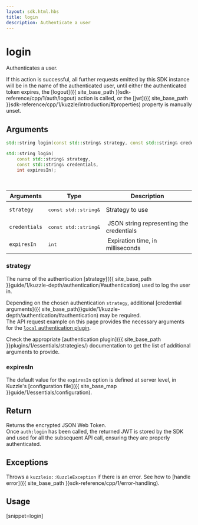 ```yaml
---
layout: sdk.html.hbs
title: login
description: Authenticate a user
---
```


# login

Authenticates a user.

If this action is successful, all further requests emitted by this SDK instance will be in the name of the authenticated user, until either the authenticated token expires, the [logout]({{ site_base_path }}sdk-reference/cpp/1/auth/logout) action is called, or the [jwt]({{ site_base_path }}sdk-reference/cpp/1/kuzzle/introduction/#properties) property is manually unset.


## Arguments

```cpp
std::string login(const std::string& strategy, const std::string& credentials);

std::string login(
    const std::string& strategy, 
    const std::string& credentials, 
    int expiresIn);
```

<br/>

| Arguments     | Type    | Description | 
|---------------|---------|----------------------------------|
| `strategy`    | <pre>const std::string&</pre>  | Strategy to use  |
| `credentials` | <pre>const std::string&</pre>  | JSON string representing the credentials             |
| `expiresIn`   | <pre>int</pre>     | Expiration time, in milliseconds  |

### strategy

The name of the authentication [strategy]({{ site_base_path }}guide/1/kuzzle-depth/authentication/#authentication) used to log the user in.

Depending on the chosen authentication `strategy`, additional [credential arguments]({{ site_base_path}}guide/1/kuzzle-depth/authentication/#authentication) may be required.  
The API request example on this page provides the necessary arguments for the [`local` authentication plugin](https://github.com/kuzzleio/kuzzle-plugin-auth-passport-local).

Check the appropriate [authentication plugin]({{ site_base_path }}plugins/1/essentials/strategies/) documentation to get the list of additional arguments to provide.


### expiresIn

The default value for the `expiresIn` option is defined at server level, in Kuzzle's [configuration file]({{ site_base_map }}guide/1/essentials/configuration).


## Return

Returns the encrypted JSON Web Token.  
Once `auth:login` has been called, the returned JWT is stored by the SDK and used for all the subsequent API call, ensuring they are properly authenticated.

## Exceptions

Throws a `kuzzleio::KuzzleException` if there is an error. See how to [handle error]({{ site_base_path }}sdk-reference/cpp/1/error-handling).

## Usage

[snippet=login]
